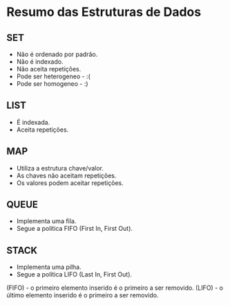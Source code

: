 # Resumo das Estruturas de Dados

## SET
- Não é ordenado por padrão.
- Não é indexado.
- Não aceita repetições.
- Pode ser heterogeneo - :(
- Pode ser homogeneo - :)
 

## LIST
- É indexada.
- Aceita repetições.

## MAP
- Utiliza a estrutura chave/valor.
- As chaves não aceitam repetições.
- Os valores podem aceitar repetições.

## QUEUE
- Implementa uma fila.
- Segue a política FIFO (First In, First Out).

## STACK
- Implementa uma pilha.
- Segue a política LIFO (Last In, First Out).


(FIFO) - o primeiro elemento inserido é o primeiro a ser removido.
(LIFO) - o último elemento inserido é o primeiro a ser removido.